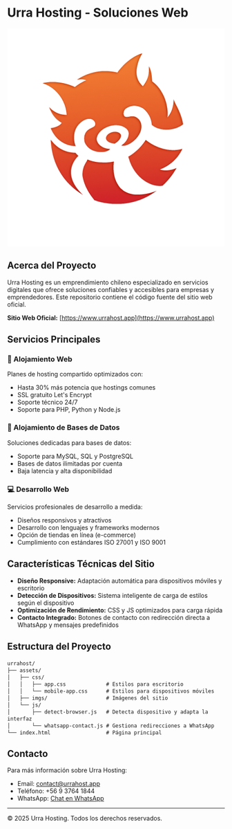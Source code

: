 # Urra Hosting - Soluciones Web

![Urra Hosting Logo](assets/imgs/logo.png)

## Acerca del Proyecto

Urra Hosting es un emprendimiento chileno especializado en servicios digitales que ofrece soluciones confiables y accesibles para empresas y emprendedores. Este repositorio contiene el código fuente del sitio web oficial.

**Sitio Web Oficial:** [https://www.urrahost.app](https://www.urrahost.app)

## Servicios Principales

### 🚀 Alojamiento Web
Planes de hosting compartido optimizados con:
- Hasta 30% más potencia que hostings comunes
- SSL gratuito Let's Encrypt
- Soporte técnico 24/7
- Soporte para PHP, Python y Node.js

### 💾 Alojamiento de Bases de Datos
Soluciones dedicadas para bases de datos:
- Soporte para MySQL, SQL y PostgreSQL
- Bases de datos ilimitadas por cuenta
- Baja latencia y alta disponibilidad

### 💻 Desarrollo Web
Servicios profesionales de desarrollo a medida:
- Diseños responsivos y atractivos
- Desarrollo con lenguajes y frameworks modernos
- Opción de tiendas en línea (e-commerce)
- Cumplimiento con estándares ISO 27001 y ISO 9001

## Características Técnicas del Sitio

- **Diseño Responsive:** Adaptación automática para dispositivos móviles y escritorio
- **Detección de Dispositivos:** Sistema inteligente de carga de estilos según el dispositivo
- **Optimización de Rendimiento:** CSS y JS optimizados para carga rápida
- **Contacto Integrado:** Botones de contacto con redirección directa a WhatsApp y mensajes predefinidos

## Estructura del Proyecto

```
urrahost/
├── assets/
│   ├── css/
│   │   ├── app.css             # Estilos para escritorio
│   │   └── mobile-app.css      # Estilos para dispositivos móviles
│   ├── imgs/                   # Imágenes del sitio
│   └── js/
│       ├── detect-browser.js   # Detecta dispositivo y adapta la interfaz
│       └── whatsapp-contact.js # Gestiona redirecciones a WhatsApp
└── index.html                  # Página principal
```

## Contacto

Para más información sobre Urra Hosting:
- Email: contact@urrahost.app
- Teléfono: +56 9 3764 1844
- WhatsApp: [Chat en WhatsApp](https://wa.me/56937641844)

---

&copy; 2025 Urra Hosting. Todos los derechos reservados.
